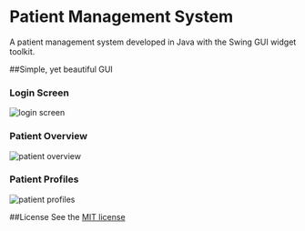 # Patient Management System
A patient management system developed in Java with the Swing GUI widget toolkit.

##Simple, yet beautiful GUI

### Login Screen
![login screen](https://github.com/tobiasbueschel/patient-management-system/blob/master/images/login.png)

### Patient Overview
![patient overview](https://github.com/tobiasbueschel/patient-management-system/blob/master/images/overview.png)

### Patient Profiles
![patient profiles](https://github.com/tobiasbueschel/patient-management-system/blob/master/images/profile.png)

##License
See the [MIT license](https://github.com/tobiasbueschel/patient-management-system/blob/master/LICENSE.md)
